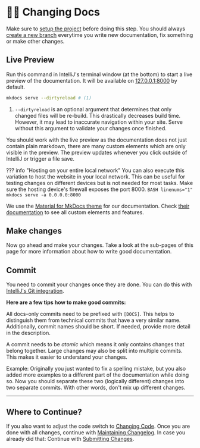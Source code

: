 # 👨‍🏫 Changing Docs

Make sure to [setup the project](../../Setup-Project.md) before doing this step.
You should always [create a new branch](../Create-a-new-Branch.md) everytime you write new documentation,
fix something or make other changes.

## Live Preview
Run this command in IntelliJ's terminal window (at the bottom) to start a live preview of the documentation.
It will be available on 
<a href="http://127.0.0.1:8000/" target="_blank">127.0.0.1:8000</a>
by default.

``` bash linenums="1" 
mkdocs serve --dirtyreload # (1)
```

1. `--dirtyreload` is an optional argument that determines that only changed files will be re-build.
   This drastically decreases build time. However, it may lead to inaccurate navigation within your site.
   Serve without this argument to validate your changes once finished.

You should work with the live preview as the documentation does not just contain plain markdown,
there are many custom elements which are only visible in the preview.
The preview updates whenever you click outside of IntelliJ or trigger a file save.

??? info "Hosting on your entire local network"
    You can also execute this variation to host the website in your local network.
    This can be useful for testing changes on different devices but is not needed for most tasks.
    Make sure the hosting device's firewall exposes the port 8000.
    ```BASH linenums="1"
    mkdocs serve -a 0.0.0.0:8000
    ```

We use the [Material for MkDocs theme](https://squidfunk.github.io/mkdocs-material/) for our documentation.
Check [their documentation](https://squidfunk.github.io/mkdocs-material/) to see all custom elements and features.



## Make changes
Now go ahead and make your changes. Take a look at the sub-pages of this page for more information about how to write
good documentation.

## Commit
You need to commit your changes once they are done.
You can do this with
<a href="https://www.jetbrains.com/help/idea/commit-and-push-changes.html" target="_blank">IntelliJ's Git integration</a>.

**Here are a few tips how to make good commits:**

All docs-only commits need to be prefixed with `[DOCS]`. This helps to distinguish them from technical commits that have
a very similar name. Additionally, commit names should be short. If needed, provide more detail in the description.

A commit needs to be _atomic_ which means it only contains changes that belong together. Large changes
may also be split into multiple commits. This makes it easier to understand your changes.

Example: Originally you just wanted to fix a spelling mistake, but you also added more examples to a different part 
of the documentation while doing so.
Now you should separate these two (logically different) changes into two separate commits.
With other words, don't mix up different changes.


---
## Where to Continue?
If you also want to adjust the code switch to [Changing Code](../Code/index.md).
Once you are done with all changes, continue with [Maintaining Changelog](../Maintaining-the-Changelog.md).
In case you already did that: Continue with [Submitting Changes](../Submitting-Changes.md).  
